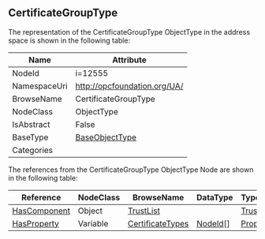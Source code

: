 <!-- objecttype -->
## CertificateGroupType
  
<!-- end of text -->
The representation of the CertificateGroupType ObjectType in the address space is shown in the following table:  

|Name|Attribute|
|---|---|
|NodeId|i=12555|
|NamespaceUri|http://opcfoundation.org/UA/|
|BrowseName|CertificateGroupType|
|NodeClass|ObjectType|
|IsAbstract|False|
|BaseType|[BaseObjectType](../../ObjectTypes/BaseObjectType/readme.md)|
|Categories||

The references from the CertificateGroupType ObjectType Node are shown in the following table:  

|Reference|NodeClass|BrowseName|DataType|TypeDefinition|ModellingRule|
|---|---|---|---|---|---|
|[HasComponent](../../ReferenceTypes/HasComponent/readme.md)|Object|[TrustList](#TrustList)||[TrustListType](../../ObjectTypes/TrustListType/readme.md)|[Mandatory](../../Objects/Mandatory/readme.md)|
|[HasProperty](../../ReferenceTypes/HasProperty/readme.md)|Variable|[CertificateTypes](#CertificateTypes)|[NodeId](../../DataTypes/NodeId/readme.md)[]|[PropertyType](../../VariableTypes/PropertyType/readme.md)|[Mandatory](../../Objects/Mandatory/readme.md)|


